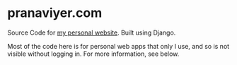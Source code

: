 # pranaviyer.com
Source Code for [my personal website](https://pranaviyer.com). Built using Django.

Most of the code here is for personal web apps that only I use, and so is not visible without logging in. For more information, see below.
